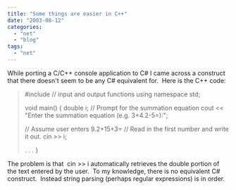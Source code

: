 ```yaml
---
title: "Some things are easier in C++"
date: "2003-08-12"
categories: 
  - "net"
  - "blog"
tags: 
  - "net"
---
```


While porting a C/C++ console application to C# I came across a construct that there doesn't seem to be any C# equivalent for.  Here is the C++ code:

> #include <iostream> // input and output functions using namespace std;
> 
> void main() { double i; // Prompt for the summation equation cout << "Enter the summation equation (e.g. 3+4.2-5=):";
> 
> // Assume user enters 9.2+15+3= // Read in the first number and write it out. cin >> i;
> 
> . . . }

The problem is that  cin >> i automatically retrieves the double portion of the text entered by the user.  To my knowledge, there is no equivalent C# construct.  Instead string parsing (perhaps regular expressions) is in order.

